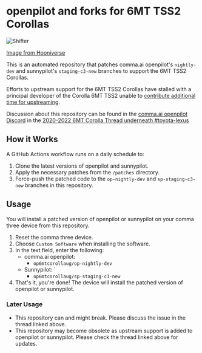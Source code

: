 # openpilot and forks for 6MT TSS2 Corollas

![Shifter](https://github.com/user-attachments/assets/a7f471e8-0e70-4f9c-aac2-6d69815745ab)

[Image from Hooniverse](https://www.hooniverse.com/2020-toyota-corolla-is-all-about-savethemanuals-but-will-you-buy-it/)

This is an automated repository that patches comma.ai openpilot's `nightly-dev` and sunnypilot's `staging-c3-new` branches to support the 6MT TSS2 Corollas.

Efforts to upstream support for the 6MT TSS2 Corollas have stalled with a principal developer of the Corolla 6MT TSS2 unable to [contribute additional time for upstreaming](https://discord.com/channels/469524606043160576/1391211035796439163/1391232320790331472).

Discussion about this repository can be found in the [comma.ai openpilot Discord](https://discord.comma.ai) in the [2020-2022 6MT Corolla Thread underneath #toyota-lexus](https://discord.com/channels/469524606043160576/1391211035796439163)

## How it Works

A GitHub Actions workflow runs on a daily schedule to:

1.  Clone the latest versions of openpilot and sunnypilot.
2.  Apply the necessary patches from the `/patches` directory.
3.  Force-push the patched code to the `op-nightly-dev` and `sp-staging-c3-new` branches in this repository.

## Usage

You will install a patched version of openpilot or sunnypilot on your comma three device from this repository.

1. Reset the comma three device.
2. Choose `Custom Software` when installing the software.
3. In the text field, enter the following:
   * comma.ai openpilot:
     * `op6mtcorollaug/op-nightly-dev`
   * Sunnypilot: `
     * `op6mtcorollaug/sp-staging-c3-new`
4. That's it, you're done! The device will install the patched version of openpilot or sunnypilot.

### Later Usage

* This repository can and might break. Please discuss the issue in the thread linked above.
* This repository may become obsolete as upstream support is added to openpilot or sunnypilot. Please check the thread linked above for updates.